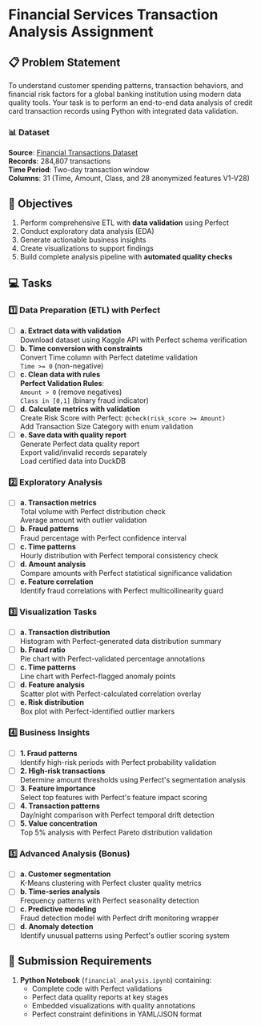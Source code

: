 

# Financial Services Transaction Analysis Assignment

## 📋 Problem Statement
To understand customer spending patterns, transaction behaviors, and financial risk factors for a global banking institution using modern data quality tools. Your task is to perform an end-to-end data analysis of credit card transaction records using Python with integrated data validation.

### 📊 Dataset
**Source**: [Financial Transactions Dataset](https://www.kaggle.com/datasets/mlg-ulb/creditcardfraud)  
**Records**: 284,807 transactions  
**Time Period**: Two-day transaction window  
**Columns**: 31 (Time, Amount, Class, and 28 anonymized features V1-V28)

## 🎯 Objectives
1. Perform comprehensive ETL with **data validation** using Perfect
2. Conduct exploratory data analysis (EDA)
3. Generate actionable business insights
4. Create visualizations to support findings
5. Build complete analysis pipeline with **automated quality checks**

## 💻 Tasks

### 1️⃣ Data Preparation (ETL) with Perfect
- [ ] **a. Extract data with validation**  
  Download dataset using Kaggle API with Perfect schema verification
- [ ] **b. Time conversion with constraints**  
  Convert Time column with Perfect datetime validation  
  `Time >= 0` (non-negative)
- [ ] **c. Clean data with rules**  
  **Perfect Validation Rules**:  
  `Amount > 0` (remove negatives)  
  `Class in [0,1]` (binary fraud indicator)  
- [ ] **d. Calculate metrics with validation**  
  Create Risk Score with Perfect: `@check(risk_score >= Amount)`  
  Add Transaction Size Category with enum validation
- [ ] **e. Save data with quality report**  
  Generate Perfect data quality report  
  Export valid/invalid records separately  
  Load certified data into DuckDB

### 2️⃣ Exploratory Analysis
- [ ] **a. Transaction metrics**  
  Total volume with Perfect distribution check  
  Average amount with outlier validation
- [ ] **b. Fraud patterns**  
  Fraud percentage with Perfect confidence interval
- [ ] **c. Time patterns**  
  Hourly distribution with Perfect temporal consistency check
- [ ] **d. Amount analysis**  
  Compare amounts with Perfect statistical significance validation
- [ ] **e. Feature correlation**  
  Identify fraud correlations with Perfect multicollinearity guard

### 3️⃣ Visualization Tasks
- [ ] **a. Transaction distribution**  
  Histogram with Perfect-generated data distribution summary
- [ ] **b. Fraud ratio**  
  Pie chart with Perfect-validated percentage annotations
- [ ] **c. Time patterns**  
  Line chart with Perfect-flagged anomaly points
- [ ] **d. Feature analysis**  
  Scatter plot with Perfect-calculated correlation overlay
- [ ] **e. Risk distribution**  
  Box plot with Perfect-identified outlier markers

### 4️⃣ Business Insights
- [ ] **1. Fraud patterns**  
  Identify high-risk periods with Perfect probability validation
- [ ] **2. High-risk transactions**  
  Determine amount thresholds using Perfect's segmentation analysis
- [ ] **3. Feature importance**  
  Select top features with Perfect's feature impact scoring
- [ ] **4. Transaction patterns**  
  Day/night comparison with Perfect temporal drift detection
- [ ] **5. Value concentration**  
  Top 5% analysis with Perfect Pareto distribution validation

### 5️⃣ Advanced Analysis (Bonus)
- [ ] **a. Customer segmentation**  
  K-Means clustering with Perfect cluster quality metrics
- [ ] **b. Time-series analysis**  
  Frequency patterns with Perfect seasonality detection
- [ ] **c. Predictive modeling**  
  Fraud detection model with Perfect drift monitoring wrapper
- [ ] **d. Anomaly detection**  
  Identify unusual patterns using Perfect's outlier scoring system

## 📂 Submission Requirements
1. **Python Notebook** (`financial_analysis.ipynb`) containing:
   - Complete code with Perfect validations
   - Perfect data quality reports at key stages
   - Embedded visualizations with quality annotations
   - Perfect constraint definitions in YAML/JSON format


